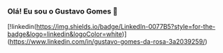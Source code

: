 ### Olá! Eu sou o Gustavo Gomes 👋

[!linkedin(https://img.shields.io/badge/LinkedIn-0077B5?style=for-the-badge&logo=linkedin&logoColor=white)] (https://www.linkedin.com/in/gustavo-gomes-da-rosa-3a2039259/)

